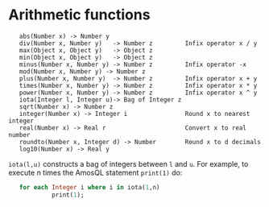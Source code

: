 # Arithmetic functions

```
   abs(Number x) -> Number y
   div(Number x, Number y)   -> Number z         Infix operator x / y
   max(Object x, Object y)   -> Object z
   min(Object x, Object y)   -> Object z
   minus(Number x, Number y) -> Number z         Infix operator -x
   mod(Number x, Number y) -> Number z
   plus(Number x, Number y)  -> Number z         Infix operator x + y
   times(Number x, Number y) -> Number z         Infix operator x * y
   power(Number x, Number y) -> Number z         Infix operator x ^ y
   iota(Integer l, Integer u)-> Bag of Integer z
   sqrt(Number x) -> Number z
   integer(Number x) -> Integer i                Round x to nearest integer
   real(Number x) -> Real r                      Convert x to real number
   roundto(Number x, Integer d) -> Number        Round x to d decimals
   log10(Number x) -> Real y
```

`iota(l,u)` constructs a bag of integers between `l` and `u`. For example, to execute n times the AmosQL statement `print(1)` do:
```sql
   for each Integer i where i in iota(1,n)
            print(1);
```

